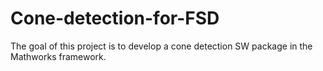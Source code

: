 # Cone-detection-for-FSD
The goal of this project is to develop a cone detection SW package in the Mathworks framework.

